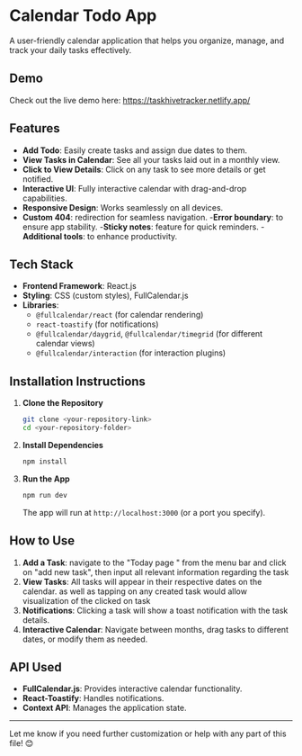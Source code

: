 

# **Calendar Todo App**

A user-friendly calendar application that helps you organize, manage, and track your daily tasks effectively.

## **Demo**

Check out the live demo here: https://taskhivetracker.netlify.app/

## **Features**

- **Add Todo**: Easily create tasks and assign due dates to them.
- **View Tasks in Calendar**: See all your tasks laid out in a monthly view.
- **Click to View Details**: Click on any task to see more details or get notified.
- **Interactive UI**: Fully interactive calendar with drag-and-drop capabilities.
- **Responsive Design**: Works seamlessly on all devices.
- **Custom 404**: redirection for seamless navigation.
-**Error boundary**: to ensure app stability.
-**Sticky notes**: feature for quick reminders.
-**Additional tools**: to enhance productivity.
  
## **Tech Stack**
- **Frontend Framework**: React.js
- **Styling**: CSS (custom styles), FullCalendar.js
- **Libraries**:
  - `@fullcalendar/react` (for calendar rendering)
  - `react-toastify` (for notifications)
  - `@fullcalendar/daygrid`, `@fullcalendar/timegrid` (for different calendar views)
  - `@fullcalendar/interaction` (for interaction plugins)

## **Installation Instructions**

1. **Clone the Repository**  
   ```bash
   git clone <your-repository-link>
   cd <your-repository-folder>
   ```

2. **Install Dependencies**  
   ```bash
   npm install
   ```

3. **Run the App**  
   ```bash
   npm run dev
   ```
   The app will run at `http://localhost:3000` (or a port you specify).

## **How to Use**

1. **Add a Task**: navigate to the "Today page " from the menu bar and click on "add new task", then input all relevant information  regarding the task
2. **View Tasks**: All tasks will appear in their respective dates on the calendar.  as well as tapping on any created task would allow visualization of the clicked on task  
3. **Notifications**: Clicking a task will show a toast notification with the task details.
4. **Interactive Calendar**: Navigate between months, drag tasks to different dates, or modify them as needed.


## **API Used**

- **FullCalendar.js**: Provides interactive calendar functionality.
- **React-Toastify**: Handles notifications.
- **Context API**: Manages the application state.





---

Let me know if you need further customization or help with any part of this file! 😊
